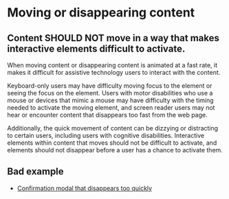 # Moving or disappearing content

## Content SHOULD NOT move in a way that makes interactive elements difficult to activate.

When moving content or disappearing content is animated at a fast rate, it makes it difficult for assistive technology users to interact with the content.

Keyboard-only users may have difficulty moving focus to the element or seeing the focus on the element. Users with motor disabilities who use a mouse or devices that mimic a mouse may have difficulty with the timing needed to activate the moving element, and screen reader users may not hear or encounter content that disappears too fast from the web page.

Additionally, the quick movement of content can be dizzying or distracting to certain users, including users with cognitive disabilities. Interactive elements within content that moves should not be difficult to activate, and elements should not disappear before a user has a chance to activate them.

## Bad example

- [Confirmation modal that disappears too quickly](https://dequeuniversity.com/assets/html/module-input-methods/moving-content/badexamplewithbuttons.html)